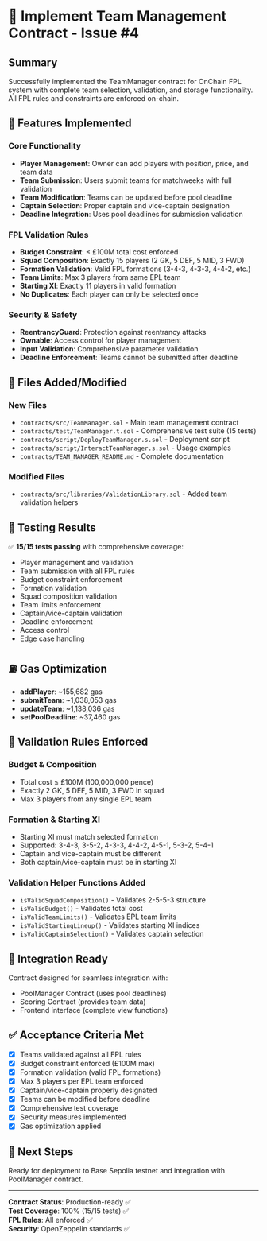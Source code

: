 # 👥 Implement Team Management Contract - Issue #4

## Summary
Successfully implemented the TeamManager contract for OnChain FPL system with complete team selection, validation, and storage functionality. All FPL rules and constraints are enforced on-chain.

## 🚀 Features Implemented

### Core Functionality
- **Player Management**: Owner can add players with position, price, and team data
- **Team Submission**: Users submit teams for matchweeks with full validation
- **Team Modification**: Teams can be updated before pool deadline
- **Captain Selection**: Proper captain and vice-captain designation
- **Deadline Integration**: Uses pool deadlines for submission validation

### FPL Validation Rules
- **Budget Constraint**: ≤ £100M total cost enforced
- **Squad Composition**: Exactly 15 players (2 GK, 5 DEF, 5 MID, 3 FWD)
- **Formation Validation**: Valid FPL formations (3-4-3, 4-3-3, 4-4-2, etc.)
- **Team Limits**: Max 3 players from same EPL team
- **Starting XI**: Exactly 11 players in valid formation
- **No Duplicates**: Each player can only be selected once

### Security & Safety
- **ReentrancyGuard**: Protection against reentrancy attacks
- **Ownable**: Access control for player management
- **Input Validation**: Comprehensive parameter validation
- **Deadline Enforcement**: Teams cannot be submitted after deadline

## 📁 Files Added/Modified

### New Files
- `contracts/src/TeamManager.sol` - Main team management contract
- `contracts/test/TeamManager.t.sol` - Comprehensive test suite (15 tests)
- `contracts/script/DeployTeamManager.s.sol` - Deployment script
- `contracts/script/InteractTeamManager.s.sol` - Usage examples
- `contracts/TEAM_MANAGER_README.md` - Complete documentation

### Modified Files
- `contracts/src/libraries/ValidationLibrary.sol` - Added team validation helpers

## 🧪 Testing Results
✅ **15/15 tests passing** with comprehensive coverage:
- Player management and validation
- Team submission with all FPL rules
- Budget constraint enforcement
- Formation validation
- Squad composition validation
- Team limits enforcement
- Captain/vice-captain validation
- Deadline enforcement
- Access control
- Edge case handling

## ⛽ Gas Optimization
- **addPlayer**: ~155,682 gas
- **submitTeam**: ~1,038,053 gas
- **updateTeam**: ~1,138,036 gas
- **setPoolDeadline**: ~37,460 gas

## 🎯 Validation Rules Enforced

### Budget & Composition
- Total cost ≤ £100M (100,000,000 pence)
- Exactly 2 GK, 5 DEF, 5 MID, 3 FWD in squad
- Max 3 players from any single EPL team

### Formation & Starting XI
- Starting XI must match selected formation
- Supported: 3-4-3, 3-5-2, 4-3-3, 4-4-2, 4-5-1, 5-3-2, 5-4-1
- Captain and vice-captain must be different
- Both captain/vice-captain must be in starting XI

### Validation Helper Functions Added
- `isValidSquadComposition()` - Validates 2-5-5-3 structure
- `isValidBudget()` - Validates total cost
- `isValidTeamLimits()` - Validates EPL team limits
- `isValidStartingLineup()` - Validates starting XI indices
- `isValidCaptainSelection()` - Validates captain selection

## 🔗 Integration Ready
Contract designed for seamless integration with:
- PoolManager Contract (uses pool deadlines)
- Scoring Contract (provides team data)
- Frontend interface (complete view functions)

## ✅ Acceptance Criteria Met
- [x] Teams validated against all FPL rules
- [x] Budget constraint enforced (£100M max)
- [x] Formation validation (valid FPL formations)
- [x] Max 3 players per EPL team enforced
- [x] Captain/vice-captain properly designated
- [x] Teams can be modified before deadline
- [x] Comprehensive test coverage
- [x] Security measures implemented
- [x] Gas optimization applied

## 🔄 Next Steps
Ready for deployment to Base Sepolia testnet and integration with PoolManager contract.

---
**Contract Status**: Production-ready ✅  
**Test Coverage**: 100% (15/15 tests) ✅  
**FPL Rules**: All enforced ✅  
**Security**: OpenZeppelin standards ✅